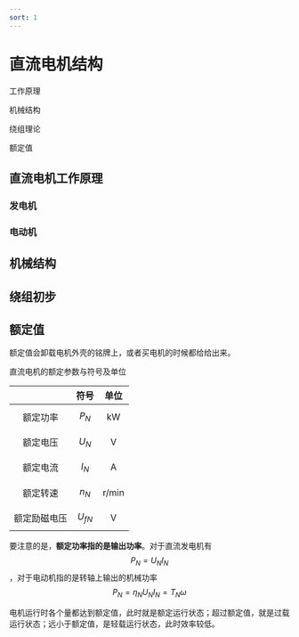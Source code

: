 ```yaml
---
sort: 1
---
```

# 直流电机结构


工作原理

机械结构

绕组理论

额定值


## 直流电机工作原理

### 发电机


### 电动机

## 机械结构


## 绕组初步


## 额定值

额定值会卸载电机外壳的铭牌上，或者买电机的时候都给给出来。

直流电机的额定参数与符号及单位

|              |     符号     |        单位        |
| :----------: | :----------: | :----------------:|
|   额定功率   |  $$ P_N $$   |  $$ \text{kW} $$   |
|   额定电压   |  $$ U_N $$   |   $$ \text{V} $$   |
|   额定电流   |  $$ I_N $$   |   $$ \text{A} $$   |
|   额定转速   |  $$ n_N $$   | $$ \text{r/min} $$ |
| 额定励磁电压 | $$ U_{fN} $$ |   $$ \text{V} $$   |


要注意的是，**额定功率指的是输出功率**。对于直流发电机有$$ P_N = U_N I_N $$，对于电动机指的是转轴上输出的机械功率$$ P_N = \eta_N U_N I_N = T_N \omega$$

电机运行时各个量都达到额定值，此时就是额定运行状态；超过额定值，就是过载运行状态；远小于额定值，是轻载运行状态，此时效率较低。

